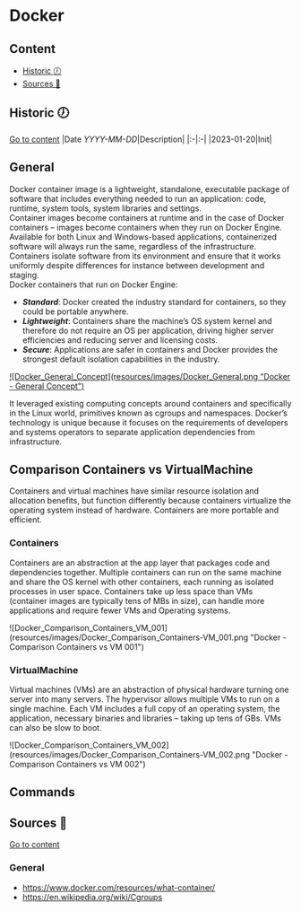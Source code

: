 # Docker

## Content
- [Historic :clock7:](#historic-clock7)
- [Sources :link:](#sources-link)

## Historic :clock7:
[Go to content](#content)
|Date _YYYY-MM-DD_|Description|
|:-|:-|
|2023-01-20|Init|

## General
Docker container image is a lightweight, standalone, executable package of software that includes everything needed to run an application: code, runtime, system tools, system libraries and settings.<br>
Container images become containers at runtime and in the case of Docker containers – images become containers when they run on Docker Engine. Available for both Linux and Windows-based applications, containerized software will always run the same, regardless of the infrastructure. Containers isolate software from its environment and ensure that it works uniformly despite differences for instance between development and staging.<br>
Docker containers that run on Docker Engine:
- ***Standard***: Docker created the industry standard for containers, so they could be portable anywhere.
- ***Lightweight***: Containers share the machine’s OS system kernel and therefore do not require an OS per application, driving higher server efficiencies and reducing server and licensing costs.
- ***Secure***: Applications are safer in containers and Docker provides the strongest default isolation capabilities in the industry.

[![Docker\_General\_Concept](resources/images/Docker_General.png \"Docker - General Concept")](https://www.docker.com/wp-content/themes/divi-child/assets/images/product/product-body-background.svgd)

It leveraged existing computing concepts around containers and specifically in the Linux world, primitives known as cgroups and namespaces. Docker’s technology is unique because it focuses on the requirements of developers and systems operators to separate application dependencies from infrastructure.<br>

## Comparison Containers vs VirtualMachine
Containers and virtual machines have similar resource isolation and allocation benefits, but function differently because containers virtualize the operating system instead of hardware. Containers are more portable and efficient.

### Containers
Containers are an abstraction at the app layer that packages code and dependencies together. Multiple containers can run on the same machine and share the OS kernel with other containers, each running as isolated processes in user space. Containers take up less space than VMs (container images are typically tens of MBs in size), can handle more applications and require fewer VMs and Operating systems.<br>

![Docker\_Comparison\_Containers\_VM\_001](resources/images/Docker_Comparison_Containers-VM_001.png \"Docker - Comparison Containers vs VM 001")

### VirtualMachine
Virtual machines (VMs) are an abstraction of physical hardware turning one server into many servers. The hypervisor allows multiple VMs to run on a single machine. Each VM includes a full copy of an operating system, the application, necessary binaries and libraries – taking up tens of GBs. VMs can also be slow to boot.<br>

![Docker\_Comparison\_Containers\_VM\_002](resources/images/Docker_Comparison_Containers-VM_002.png \"Docker - Comparison Containers vs VM 002")

## Commands


## Sources :link:
[Go to content](#content)

### General
- https://www.docker.com/resources/what-container/
- https://en.wikipedia.org/wiki/Cgroups

